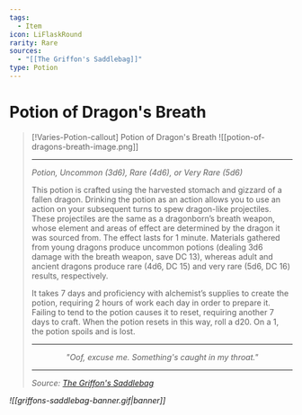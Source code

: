 ```yaml
---
tags:
  - Item
icon: LiFlaskRound
rarity: Rare
sources:
  - "[[The Griffon's Saddlebag]]"
type: Potion
---
```


# Potion of Dragon's Breath

>[!Varies-Potion-callout] Potion of Dragon's Breath
>![[potion-of-dragons-breath-image.png]]
>
>- - -
> _Potion, Uncommon (3d6), Rare (4d6), or Very Rare (5d6)_
>
>This potion is crafted using the harvested stomach and gizzard of a fallen dragon. Drinking the potion as an action allows you to use an action on your subsequent turns to spew dragon-like projectiles. These projectiles are the same as a dragonborn’s breath weapon, whose element and areas of effect are determined by the dragon it was sourced from. The effect lasts for 1 minute. Materials gathered from young dragons produce uncommon potions (dealing 3d6 damage with the breath weapon, save DC 13), whereas adult and ancient dragons produce rare (4d6, DC 15) and very rare (5d6, DC 16) results, respectively.
>
>It takes 7 days and proficiency with alchemist’s supplies to create the potion, requiring 2 hours of work each day in order to prepare it. Failing to tend to the potion causes it to reset, requiring another 7 days to craft. When the potion resets in this way, roll a d20. On a 1, the potion spoils and is lost.
>
> ---
> <p style="text-align:center;"><i><p style="text-align:center;"><i>"Oof, excuse me. Something's caught in my throat."</i></p>
>
> ---
> Source: [The Griffon's Saddlebag](https://www.thegriffonssaddlebag.com/)

![[griffons-saddlebag-banner.gif|banner]]
